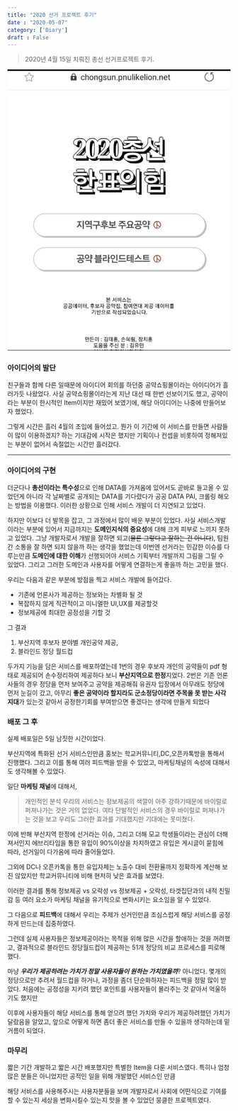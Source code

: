 ```yaml
---
title: "2020 선거 프로젝트 후기"
date : "2020-05-07"
category: ['Diary']
draft : False
---
```


>2020년 4월 15일 치뤄진 총선 선거프로젝트 후기. 

![](../../images/chongsun.jpg)

### 아이디어의 발단

친구들과 함께 다른 일때문에 아이디어 회의를 하던중 공약쇼핑몰이라는 아이디어가 흘러가듯 나왔었다.
사실 공약쇼핑몰이라는게 지난 대선 때 한번 선보이기도 했고, 
공약이라는 부분이 한시적인 Item이지만 재밌어 보였기에,
해당 아이디어는 나중에 만들어보자 했었다.

그렇게 시간은 흘러 4월의 초입에 들어섰고.
뭔가 이 기간에 이 서비스를 만들면 사람들이 많이 이용하겠지? 하는 기대감에 시작은 했지만
기획이나 컨셉을 비롯하여 정해져있는 부분이 없어서 속절없는 시간만 흘러갔다.

***

### 아이디어의 구현

더군다나 **총선이라는 특수성**으로 인해 DATA를 가져옴에 있어서도 곧바로 들고올 수 있었던게 아니라
각 날짜별로 공개되는 DATA를 기다렸다가 공공 DATA PAI, 크롤링 해오는 방법을 이용했다.
이러한 상황으로 인해 서비스 개발이 더 지연되고 있었다.

하지만 이보다 더 발목을 잡고, 그 과정에서 많이 배운 부분이 있었다.
사실 서비스개발이라는 부분에 있어서 지금까지는 **도메인지식의 중요성**에 대해 크게 피부로 느끼지 못하고 있었다.
그냥 개발자로서 개발을 잘하면 되고(~~물론 그렇다고 잘하는 건 아니다~~), 팀원간 소통을 잘 하면 되지 않을까 하는 생각을 했었는데
이번엔 선거라는 민감한 이슈를 다루는만큼 **도메인에 대한 이해**가 선행되어야 서비스 기획부터 개발까지 그림을 그릴 수 있었다.
그리고 그러한 도메인과 사용자를 어떻게 연결하는게 좋을까 하는 고민을 했다.

우리는 다음과 같은 부분에 방점을 찍고 서비스 개발에 들어갔다.
* 기존에 언론사가 제공하는 정보와는 차별화 될 것
* 복잡하지 않게 직관적이고 미니멀한 UI,UX를 제공할것
* 정보제공에 최대한 공정성을 기할 것
  
그 결과
1. 부산지역 후보자 분야별 개인공약 제공,
2. 블라인드 정당 월드컵

두가지 기능을 담은 서비스를 배포하였는데
1번의 경우 후보자 개인의 공약들이 pdf 형태로 제공되어 손수정리하여 제공하다 보니 **부산지역으로 한정**지었다.
2번은 기존 언론사들의 경우 정당을 먼저 보여주고 공약을 제공해줘 유권자 입장에서 아무래도 정당에 먼저 눈길이 갔고,
아무리 **좋은 공약이라 할지라도 군소정당이라면 주목을 못 받는 사각지대**가 있는것 같아서 공정한기회를 부여받으면 좋겠다는 생각에 만들게 되었다


### 배포 그 후

실제 배포일은 5일 남짓한 시간이었다.

부산지역에 특화된 선거 서비스인만큼 홍보는 학교커뮤니티,DC,오픈카톡방을 통해서 진행했다.
그리고 이를 통해 여러 피드백을 받을 수 있었고, 마케팅채널의 속성에 대해서도 생각해볼 수 있었다.

일단 **마케팅 채널**에 대해서,
>개인적인 분석
우리의 서비스는 정보제공의 색깔이 아주 강하기때문에 바이럴로 퍼져나가는 것은 거의 없었다.
여타 단발적인 서비스의 경우 바이럴로 퍼져나가는 것을 보고 우리도 그러한 효과를 기대했지만 기대에는 못미쳤다.

이에 반해 부산지역 한정에 선거라는 이슈, 그리고 더해 모교 학생들이라는 관심이 더해져서인지
에브리타임을 통한 유입이 90%이상을 차지하였고 유입은 게시글이 묻힘에 따라, 선거일이 다가옴에 따라 줄어들었다.

그외에 DC나 오픈카톡을 통한 유입자체는 노출수 대비 전환율까지 정확하게 계산해 보진 않았지만 
학교커뮤니티에 비해 현저히 낮은 효과를 보였다.

이러한 결과를 통해 정보제공 vs 오락성 vs 정보제공 + 오락성, 타겟집단과의 내적 친밀감 등 여러 요소가 마케팅 채널을 유기적으로 변화시키는 요소임을 알 수 있었다.


그 다음으로 **피드백**에 대해서
우리는 주제가 선거인만큼 조심스럽게 해당 서비스를 공정하게 만드는데 집중하였다.

그런데 실제 사용자들은 정보제공이라는 목적을 위해 많은 시간을 할애하는 것을 꺼려했고,
결과적으로 블라인드 정당월드컵이 제공하는 51개 정당의 비교 프로세스를 피로해했다.

마냥 **_우리가 제공하려는 가치가 정말 사용자들이 원하는 가치였을까_**? 아니었다.
몇개의 정당으로만 추려서 월드컵을 하거나, 과정을 좀더 단순화하자는 피드백을 정말 많이 받았다.
처음에는 공정성을 지키려 했던 포인트를 사용자들이 몰라주는 것 같아서 억울하기도 했지만

이후에 사용자들이 해당 서비스를 통해 얻으려 했던 가치와 우리가 제공하려했던 가치가 달랐음을 알았고,
앞으로 어떻게 하면 좀더 좋은 서비스를 만들 수 있을까 생각하는데 밑거름이 되었다.


### 마무리

짧은 기간 개발하고 짧은 시간 배포했지만 특별한 Item을 다룬 서비스였다.
특히나 엄청 많은 분들은 아니었지만 공적인 일을 위해 개발했던 서비스인 만큼

해당 서비스를 사용해주시는 사용자분들을 보며 개발자로서 사회에 어떤식으로 기여를 할 수 있는지
세상을 변화시킬수 있는지 맛을 볼 수 있었던 뭉클한 프로젝트였다.

